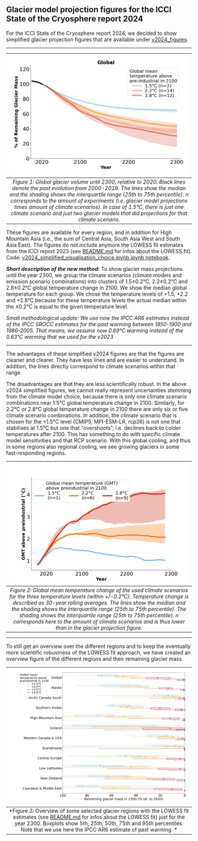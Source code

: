 ## Glacier model projection figures for the ICCI State of the Cryosphere report 2024

For the ICCI State of the Cryosphere report 2024, we decided to show simplified glacier projection figures that are available under [v2024_figures](v2024_figures/).

---

|![Figure:](v2024_figures/png/simple_icci_report_2024_median_iqr_oggm_glogem_pygem_temp_levels_global_v3_below45deg_final_no_lowess_fit_p50.png)|
|:--:|
|*Figure 1: Global glacier volume until 2300, relative to 2020. Black lines denote the past evolution from 2000-2019. The lines show the median and the shading shows the interquartile range (25th to 75th percentile). n corresponds to the amount of experiments (i.e. glacier model projections times amount of climate scenarios). In case of 1.5°C, there is just one climate scenario and just two glacier models that did projections for that climate scenario.*|

These figures are available for every region, and in addition for High Mountain Asia (i.e., the sum of Central Asia, South Asia West and South Asia East). 
The figures do not include anymore the LOWESS fit estimates from the ICCI report 2023 (see [README.md](README.md) for infos about the LOWESS fit). 
Code: [v2024_simplified_visualisation_choice.ipynb.ipynb notebook](v2024_simplified_visualisation_choice.ipynb).

***Short description of the new method:*** 
To show glacier mass projections until the year 2300, we group the climate scenarios (climate models and emission scenario combinations) into clusters of 1.5±0.2°C, 2.2±0.2°C and 2.8±0.2°C global temperature change in 2100. We show the median global temperature for each group. We chose the temperature levels of +1.5, +2.2 and +2.8°C because for these temperature levels the actual median within the ±0.2°C is equal to the given temperature level.

*Small methodological update: We use now the IPCC AR6 estimates instead of the IPCC SROCC estimates for the past warming between 1850-1900 and 1986-2005. That means, we assume now 0.69°C warming instead of the 0.63°C warming that we used for the v2023*


----

The advantages of these simplified v2024 figures are that the figures are cleaner and clearer. They have less lines and are easier to understand. In addition, the lines directly correspond to climate scenarios within that range. 


The disadvantages are that they are less scientifically robust. In the above v2024 simplified figures, we cannot really represent uncertainties stemming from the climate model choice, because there is only one climate scenario combinations near 1.5°C global temperature change in 2100. Similarly, for 2.2°C or 2.8°C global temperature change in 2100 there are only six or five climate scenario combinations.  In addition, the climate scenario that is chosen for the +1.5°C level (CMIP5, MPI-ESM-LR, rcp26) is not one that stabilises at 1.5°C but one that "overshoots", i.e. declines back to colder temperatures after 2100. This has something to do with specific climate model sensitivities and that RCP scenario. With this global cooling, and thus in some regions also regional cooling, we see growing glaciers in some fast-responding regions. 

|![Figure:](v2024_figures/png/v2024_simplified_climate_scenario_selection.png)|
|:--:|
|*Figure 2: Global mean temperature change of the used climate scenarios for the three temperature levels (within +/-0.2°C). Temperature change is described as 30-year rolling averages. The lines show the median and the shading shows the interquartile range (25th to 75th percentile). The shading shows the interquartile range (25th to 75th percentile). n corresponds here to the amount of climate scenarios and is thus lower than in the glacier projection figure.*|

---

To still get an overview over the different regions and to keep the eventually more scientific robustness of the LOWESS fit approach, we have created an overview figure of the different regions and their remaining glacier mass. 

|![Figure:](v2024_figures/png/boxplot_lowess_fit_region_overview.png)|
|:--:|
|*Figure 3: Overview of some selected glacier regions with the LOWESS fit estimates (see [README.md](README.md) for infos about the LOWESS fit) just for the year 2300. Boxplots show 5th, 25th, 50th, 75th and 95th percentiles. Note that we use here the IPCC AR6 estimate of past warming. *|
